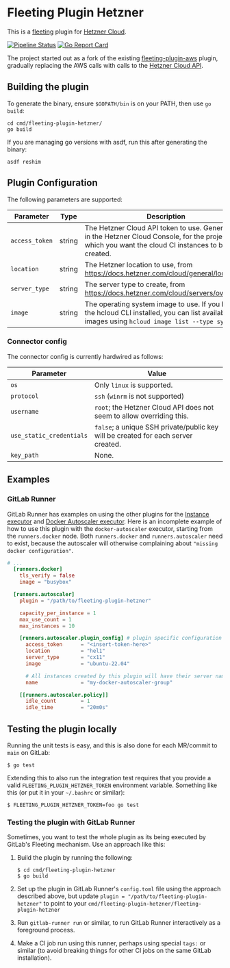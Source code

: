 # Fleeting Plugin Hetzner

This is a [fleeting](https://gitlab.com/gitlab-org/fleeting/fleeting) plugin for [Hetzner
Cloud](https://www.hetzner.com/cloud/).

[![Pipeline Status](https://gitlab.com/hiboxsystems/fleeting-plugin-hetzner/badges/main/pipeline.svg)](https://gitlab.com/hiboxsystems/fleeting-plugin-hetzner/commits/main)
[![Go Report Card](https://goreportcard.com/badge/gitlab.com/hiboxsystems/fleeting-plugin-hetzner)](https://goreportcard.com/report/gitlab.com/hiboxsystems/fleeting-plugin-hetzner)

The project started out as a fork of the existing
[fleeting-plugin-aws](https://gitlab.com/gitlab-org/fleeting/fleeting-plugin-aws) plugin, gradually
replacing the AWS calls with calls to the [Hetzner Cloud
API](https://github.com/hetznercloud/hcloud-go).

## Building the plugin

To generate the binary, ensure `$GOPATH/bin` is on your PATH, then use `go build`:

```shell
cd cmd/fleeting-plugin-hetzner/
go build 
```

If you are managing go versions with asdf, run this after generating the binary:

```shell
asdf reshim
```

## Plugin Configuration

The following parameters are supported:

| Parameter      | Type   | Description                                                                                                                                             |
|----------------|--------|---------------------------------------------------------------------------------------------------------------------------------------------------------|
| `access_token` | string | The Hetzner Cloud API token to use. Generate this in the Hetzner Cloud Console, for the project in which you want the cloud CI instances to be created. |
| `location`     | string | The Hetzner location to use, from https://docs.hetzner.com/cloud/general/locations/                                                                     |
| `server_type`  | string | The server type to create, from https://docs.hetzner.com/cloud/servers/overview/                                                                        |
| `image`        | string | The operating system image to use. If you have the hcloud CLI installed, you can list available images using `hcloud image list --type system`.         |

### Connector config

The connector config is currently hardwired as follows:

| Parameter                | Value                                                                             |
|--------------------------|-----------------------------------------------------------------------------------|
| `os`                     | Only `linux` is supported.                                                        |
| `protocol`               | `ssh` (`winrm` is not supported)                                                  |
| `username`               | `root`; the Hetzner Cloud API does not seem to allow overriding this.             |
| `use_static_credentials` | `false`; a unique SSH private/public key will be created for each server created. |
| `key_path`               | None.                                                                             |

## Examples

### GitLab Runner

GitLab Runner has examples on using the other plugins for the [Instance
executor](https://docs.gitlab.com/runner/executors/instance.html#examples) and [Docker Autoscaler
executor](https://docs.gitlab.com/runner/executors/docker_autoscaler.html#examples). Here is an
incomplete example of how to use this plugin with the `docker-autoscaler` executor, starting from
the `runners.docker` node. Both `runners.docker` and `runners.autoscaler` need to exist, because the
autoscaler will otherwise complaining about `"missing docker configuration"`.

```toml
# ...
  [runners.docker]
    tls_verify = false
    image = "busybox"

  [runners.autoscaler]
    plugin = "/path/to/fleeting-plugin-hetzner"

    capacity_per_instance = 1
    max_use_count = 1
    max_instances = 10

    [runners.autoscaler.plugin_config] # plugin specific configuration (see plugin documentation)
      access_token      = "<insert-token-here>"
      location          = "hel1"
      server_type       = "cx11"
      image             = "ubuntu-22.04"

      # All instances created by this plugin will have their server name prefixed with this name
      name              = "my-docker-autoscaler-group"

    [[runners.autoscaler.policy]]
      idle_count        = 1
      idle_time         = "20m0s"
```

## Testing the plugin locally

Running the unit tests is easy, and this is also done for each MR/commit to `main` on GitLab:

```shell
$ go test
```

Extending this to also run the integration test requires that you provide a valid
`FLEETING_PLUGIN_HETZNER_TOKEN` environment variable. Something like this (or put it in your
`~/.bashrc` or similar):

```shell
$ FLEETING_PLUGIN_HETZNER_TOKEN=foo go test
```

### Testing the plugin with GitLab Runner

Sometimes, you want to test the whole plugin as its being executed by GitLab's Fleeting mechanism.
Use an approach like this:

1. Build the plugin by running the following:

   ```shell
   $ cd cmd/fleeting-plugin-hetzner
   $ go build
   ```

1. Set up the plugin in GitLab Runner's `config.toml` file using the approach described above, but
   update `plugin = "/path/to/fleeting-plugin-hetzner"` to point to your
   `cmd/fleeting-plugin-hetzner/fleeting-plugin-hetzner`

1. Run `gitlab-runner run` or similar, to run GitLab Runner interactively as a foreground process.

1. Make a CI job run using this runner, perhaps using special `tags:` or similar (to avoid breaking
   things for other CI jobs on the same GitLab installation).
